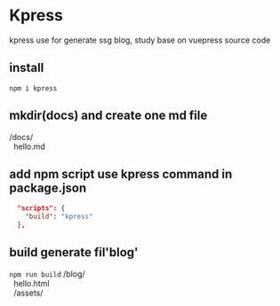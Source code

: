 # Kpress
kpress use for generate ssg blog, study base on vuepress source code

## install
`npm i kpress`

## mkdir(docs) and create one md file
/docs/  
&nbsp;&nbsp;hello.md  

## add npm script use kpress command in package.json
``` json
  "scripts": {
    "build": "kpress"
  },
```

## build generate fil'blog' 
`npm run build`
/blog/  
&nbsp;&nbsp;hello.html  
&nbsp;&nbsp;/assets/  
